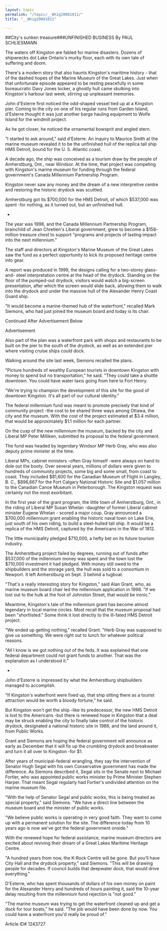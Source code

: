 ```yaml
---
layout: topic
permalink: "/topic/__Whig20081011/"
title: "__Whig20081011"

---
```


##City's sunken treasure###UNFINISHED BUSINESS
By PAUL SCHLIESMANN




The waters off Kingston are fabled for marine disasters. Dozens of shipwrecks dot Lake Ontario's murky floor, each with its own tale of suffering and doom.

There's a modern story that also haunts Kingston's maritime history - that of the dashed hopes of the Marine Museum of the Great Lakes. Just when that unfortunate episode appeared to be resting peacefully in some bureaucratic Davy Jones locker, a ghostly hull came skulking into Kingston's harbour last week, stirring up unpleasant memories.

John d'Esterre first noticed the odd-shaped vessel tied up at a Kingston pier. Coming to the city on one of his regular runs from Garden Island, d'Esterre thought it was just another barge hauling equipment to Wolfe Island for the windmill project.

As he got closer, he noticed the ornamental bowsprit and angled stern.

"I started to ask around," said d'Esterre. An inquiry to Maurice Smith at the marine museum revealed it to be the unfinished hull of the replica tall ship HMS Detroit, bound for the U. S. Atlantic coast.

A decade ago, the ship was conceived as a tourism draw by the people of Amherstburg, Ont., near Windsor. At the time, that project was competing with Kingston's marine museum for funding through the federal government's Canada Millennium Partnership Program.

Kingston never saw any money and the dream of a new interpretive centre and restoring the historic drydock was scuttled.

Amherstburg got its $700,000 for the HMS Detroit, of which $537,000 was spent -for nothing, as it turned out, but an unfinished hull.

*

The year was 1998, and the Canada Millennium Partnership Program, brainchild of Jean Chretien's Liberal government, grew to become a $158- million treasure chest to support "programs and projects of lasting impact into the next millennium."

The staff and directors at Kingston's Marine Museum of the Great Lakes saw the fund as a perfect opportunity to kick its proposed heritage centre into gear.

A report was produced in 1999, the designs calling for a two-storey glass-and- steel interpretation centre at the head of the drydock. Standing on the floor of the pumped-out drydock, visitors would watch a big-screen presentation, after which the screen would slide back, allowing them to walk into the drydock and under the massive hull of the Alexander Henry Coast Guard ship.

"It would become a marine-themed hub of the waterfront," recalled Mark Siemons, who had just joined the museum board and today is its chair.

Continued After Advertisement Below

Advertisement

Also part of the plan was a waterfront park with shops and restaurants to be built on the pier to the south of the drydock, as well as an extended pier where visiting cruise ships could dock.

Walking around the site last week, Siemons recalled the plans.

"Picture hundreds of wealthy European tourists in downtown Kingston with money to spend but no transportation," he said. "They could take a shuttle downtown. You could have water taxis going from here to Fort Henry.

"We're trying to champion the development of this site for the good of downtown Kingston. It's all part of our cultural identity."

The federal millennium fund was meant to promote precisely that kind of community project -the cost to be shared three ways among Ottawa, the city and the museum. With the cost of the project estimated at $3.4 million, that would be approximately $1.1 million for each partner.

On the cusp of the new millennium the museum, backed by the city and Liberal MP Peter Milliken, submitted its proposal to the federal government.

The fund was headed by legendary Windsor MP Herb Gray, who was also deputy prime minister at the time.

Liberal MPs, cabinet ministers -often Gray himself -were always on hand to dole out the booty. Over several years, millions of dollars were given to hundreds of community projects, some big and some small, from coast to coast. They included $81,600 for the Canadian Museum of Flight in Langley, B. C., $896,667 for the Fort Calgary National Historic Site and $1.057 million to the Canadian Canoe Museum in Peterborough. The Kingston request was certainly not the most exorbitant.

In the first year of the grant program, the little town of Amherstburg, Ont., in the riding of Liberal MP Susan Whelan -daughter of former Liberal cabinet minister Eugene Whelan - scored a major coup. Gray announced a $700,000 millennium grant enabling the historic naval town on Lake Erie, just south of his own riding, to build a steel-hulled tall ship. It would be a replica of the HMS Detroit, captured by the Americans in the War of 1812.

The little municipality pledged $710,000, a hefty bet on its future tourism industry.

The Amherstburg project failed by degrees, running out of funds after $537,000 of the millennium money was spent and the town lost the $710,000 investment it had pledged. With money still owed to the shipbuilders and the storage yard, the hull was sold to a consortium in Newport. It left Amherstburg on Sept. 3 behind a tugboat.

"That's a really interesting story for Kingston," said Alan Grant, who, as marine museum board chair led the millennium application in 1998. "If we lost out to the hulk at the foot of Johnston Street, that would be ironic."

Meantime, Kingston's tale of the millennium grant has become almost legendary in local marine circles. Most recall that the museum proposal had been "shortlisted." Some think it lost directly to the ill-fated HMS Detroit project.

"We ended up getting nothing," recalled Grant. "Herb Gray was supposed to give us something. We were right out to lunch for whatever political reasons.

"All I know is we got nothing out of the feds. It was explained that one federal department could not grant funds to another. That was the explanation as I understood it."

*

John d'Esterre is impressed by what the Amherstburg shipbuilders managed to accomplish.

"If Kingston's waterfront were fixed up, that ship sitting there as a tourist attraction would be worth a bloody fortune," he said.

But Kingston won't get the ship -like its predecessor, the new HMS Detroit is lost to the Americans -but there is renewed hope in Kingston that a deal may be struck enabling the city to finally take control of the historic drydock, designated a national historic site in 1986, and the land around it, from Public Works.

Grant and Siemons are hoping the federal government will announce as early as December that it will fix up the crumbling drydock and breakwater and turn it all over to Kingston -for $1.

After years of municipal-federal wrangling, they say the intervention of Senator Hugh Segal with his own Conservative government has made the difference. As Siemons described it, Segal sits in the Senate next to Michael Fortier, who was appointed public works minister by Prime Minister Stephen Harper. That meant Segal regularly had Fortier's undivided attention on the marine museum file.

"With the help of Senator Segal and public works, this is being treated as special property," said Siemons. "We have a direct line between the museum board and the minister of public works.

"We believe public works is operating in very good faith. They want to come up with a permanent solution for the site. The difference today from 10 years ago is now we've got the federal government onside."

With the renewed hope for federal assistance, marine museum directors are excited about reviving their dream of a Great Lakes Maritime Heritage Centre.

"A hundred years from now, the K-Rock Centre will be gone. But you'll have City Hall and the drydock property," said Siemons. "This will be drawing people for decades. If council builds that deepwater dock, that would drive everything."

D'Esterre, who has spent thousands of dollars of his own money on paint for the Alexander Henry and hundreds of hours painting it, said the 10-year delay resulting from the millennium fund rejection is "not good."

"The marine museum was trying to get the waterfront cleaned up and get a dock for tour boats," he said. "The job would have been done by now. You could have a waterfront you'd really be proud of."


Article ID# 1243727
